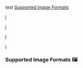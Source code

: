 test
[Supported Image Formats](#supported-image-formats)

j















j

























j























j































### Supported Image Formats 🖼️
